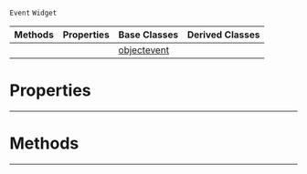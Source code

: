  `Event` `Widget`



|Methods|Properties|Base Classes|Derived Classes|
|---|---|---|---|
| | |[objectevent](https://plasmaengine.github.io/PlasmaDocs/Plasma1/C++/code_reference/class_reference/objectevent.markdown)| |


 #  Properties


---  
 #  Methods


---  
 

 